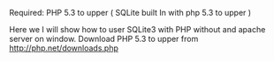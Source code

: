Required: PHP 5.3 to upper ( SQLite built In with php 5.3 to upper )  

Here we I will show how to user SQLite3 with PHP without and apache server on window.
Download PHP 5.3 to upper from http://php.net/downloads.php














